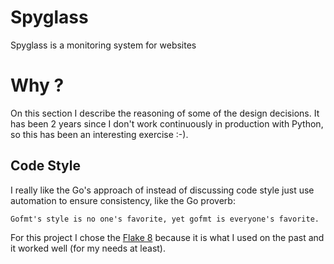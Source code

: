 # Spyglass

Spyglass is a monitoring system for websites

# Why ?

On this section I describe the reasoning of some of the design
decisions. It has been 2 years since I don't work continuously in
production with Python, so this has been an interesting exercise :-).

## Code Style

I really like the Go's approach of instead of discussing code style
just use automation to ensure consistency, like the Go proverb:

```
Gofmt's style is no one's favorite, yet gofmt is everyone's favorite.
```

For this project I chose the [Flake 8](https://pypi.org/project/flake8/)
because it is what I used on the past and it worked well (for my needs at least).
